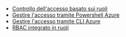 - [Controllo dell'accesso basato sui ruoli](../articles/active-directory/role-based-access-control-configure.md)
- [Gestire l'accesso tramite Powershell Azure](../articles/active-directory/role-based-access-control-manage-access-powershell.md)
- [Gestire l'accesso tramite CLI Azure](../articles/active-directory/role-based-access-control-manage-access-azure-cli.md)
- [RBAC integrato in ruoli](../articles/active-directory/role-based-access-built-in-roles.md)
